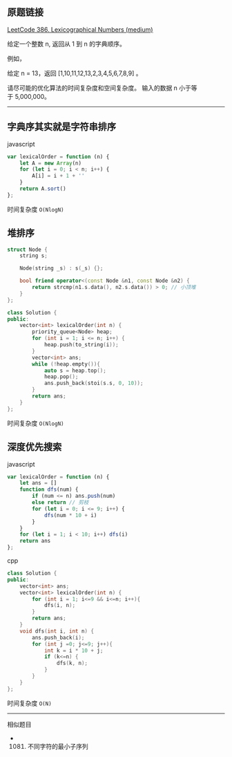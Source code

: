 ## 原题链接

[LeetCode 386. Lexicographical Numbers (medium)](https://leetcode-cn.com/problems/lexicographical-numbers/)

给定一个整数 n, 返回从 1 到 n 的字典顺序。

例如，

给定 n = 13，返回 [1,10,11,12,13,2,3,4,5,6,7,8,9] 。

请尽可能的优化算法的时间复杂度和空间复杂度。 输入的数据 n 小于等于 5,000,000。

---

## 字典序其实就是字符串排序

javascript

```javascript
var lexicalOrder = function (n) {
    let A = new Array(n)
    for (let i = 0; i < n; i++) {
        A[i] = i + 1 + ''
    }
    return A.sort()
};
```

时间复杂度 `O(NlogN)`

## 堆排序

```cpp
struct Node {
    string s;

    Node(string _s) : s(_s) {};

    bool friend operator<(const Node &n1, const Node &n2) {
        return strcmp(n1.s.data(), n2.s.data()) > 0; // 小顶堆
    }
};

class Solution {
public:
    vector<int> lexicalOrder(int n) {
        priority_queue<Node> heap;
        for (int i = 1; i <= n; i++) {
            heap.push(to_string(i));
        }
        vector<int> ans;
        while (!heap.empty()){
            auto s = heap.top();
            heap.pop();
            ans.push_back(stoi(s.s, 0, 10));
        }
        return ans;
    }
};
```

时间复杂度 `O(NlogN)`

## 深度优先搜索

javascript

```javascript
var lexicalOrder = function (n) {
    let ans = []
    function dfs(num) {
        if (num <= n) ans.push(num)
        else return // 剪枝
        for (let i = 0; i <= 9; i++) {
            dfs(num * 10 + i)
        }
    }
    for (let i = 1; i < 10; i++) dfs(i)
    return ans
};
```

cpp

```cpp
class Solution {
public:
    vector<int> ans;
    vector<int> lexicalOrder(int n) {
        for (int i = 1; i<=9 && i<=n; i++){
            dfs(i, n);
        }
        return ans;
    }
    void dfs(int i, int n) {
        ans.push_back(i);
        for (int j =0; j<=9; j++){
            int k = i * 10 + j;
            if (k<=n) {
                dfs(k, n);
            }
        }
    }
};
```

时间复杂度 `O(N)`

---

相似题目

- 1081. 不同字符的最小子序列
